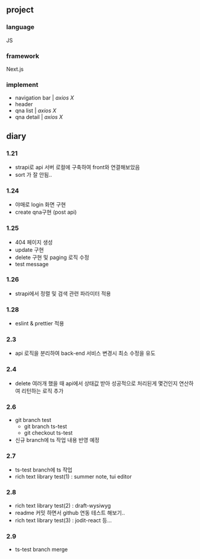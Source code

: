 ## project

### language

JS

### framework

Next.js

### implement

- navigation bar | _axios X_
- header
- qna list | _axios X_
- qna detail | _axios X_

## diary

### 1.21

- strapi로 api 서버 로컬에 구축하여 front와 연결해보았음
- sort 가 잘 안됨..

### 1.24

- 야매로 login 화면 구현
- create qna구현 (post api)

### 1.25

- 404 페이지 생성
- update 구현
- delete 구현 및 paging 로직 수정
- test message

### 1.26

- strapi에서 정렬 및 검색 관련 파라미터 적용

### 1.28

- eslint & prettier 적용

### 2.3

- api 로직을 분리하여 back-end 서비스 변경시 최소 수정을 유도

### 2.4

- delete 여러개 했을 때 api에서 상태값 받아 성공적으로 처리된게 몇건인지 연산하여 리턴하는 로직 추가

### 2.6

- git branch test
  - git branch ts-test
  - git checkout ts-test
- 신규 branch에 ts 작업 내용 반영 예정

### 2.7

- ts-test branch에 ts 작업
- rich text library test(1) : summer note, tui editor

### 2.8

- rich text library test(2) : draft-wysiwyg
- readme 커밋 하면서 github 연동 테스트 해보기..
- rich text library test(3) : jodit-react 등...

### 2.9

- ts-test branch merge
